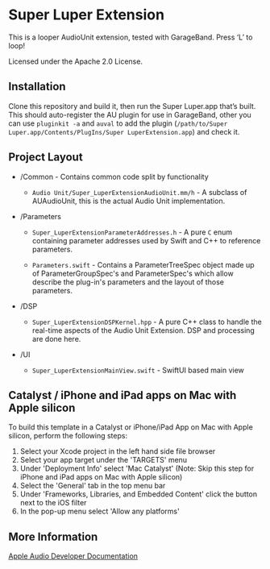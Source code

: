# Super Luper Extension

This is a looper AudioUnit extension, tested with GarageBand. Press ‘L’ to loop!

Licensed under the Apache 2.0 License.

## Installation

Clone this repository and build it, then run the Super Luper.app that’s built. This should auto-register the AU plugin for use in GarageBand, other you can use `pluginkit -a` and `auval` to add the plugin (`/path/to/Super Luper.app/Contents/PlugIns/Super LuperExtension.app`) and check it.

## Project Layout

* /Common - Contains common code split by functionality
  
   * `Audio Unit/Super_LuperExtensionAudioUnit.mm/h` - A subclass of AUAudioUnit, this is the actual Audio Unit implementation.

* /Parameters
  
   * `Super_LuperExtensionParameterAddresses.h` - A pure `C` enum containing parameter addresses used by Swift and C++ to reference parameters.
  
   * `Parameters.swift` - Contains a ParameterTreeSpec object made up of ParameterGroupSpec's and ParameterSpec's which allow describe the plug-in's parameters and the layout of those parameters.

* /DSP
  
   * `Super_LuperExtensionDSPKernel.hpp` - A pure C++ class to handle the real-time aspects of the Audio Unit Extension. DSP and processing are done here.

* /UI
  
   * `Super_LuperExtensionMainView.swift` - SwiftUI based main view

## 

## Catalyst / iPhone and iPad apps on Mac with Apple silicon

To build this template in a Catalyst or iPhone/iPad App on Mac with Apple silicon, perform the following steps:  

1. Select your Xcode project in the left hand side file browser
2. Select your app target under the 'TARGETS' menu
3. Under 'Deployment Info' select 'Mac Catalyst' (Note: Skip this step for iPhone and iPad apps on Mac with Apple silicon)
4. Select the 'General' tab in the top menu bar
5. Under 'Frameworks, Libraries, and Embedded Content' click the button next to the  iOS filter
6. In the pop-up menu select 'Allow any platforms'

## More Information

[Apple Audio Developer Documentation](https://developer.apple.com/audio/)
